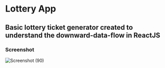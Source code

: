 # Lottery App

## Basic lottery ticket generator created to understand the downward-data-flow in ReactJS

### Screenshot

![Screenshot (90)](https://user-images.githubusercontent.com/44740658/78785735-49afd600-79c5-11ea-8adc-4f0347a20ecd.png)
